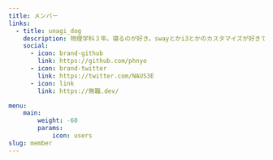 ```yaml
---
title: メンバー
links:
  - title: unagi_dog
    description: 物理学科３年。寝るのが好き。swayとかi3とかのカスタマイズが好きです。vim小学校2020年入学。
    social: 
      - icon: brand-github
        link: https://github.com/phnyo
      - icon: brand-twitter
        link: https://twitter.com/NAUS3E
      - icon: link
        link: https://無職.dev/

menu:
    main:
        weight: -60
        params:
            icon: users
slug: member
---
```

